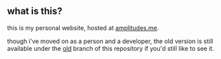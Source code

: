 ## what is this?

this is my personal website, hosted at [amplitudes.me](https://amplitudes.me).

though i've moved on as a person and a developer, the old version is still available under the [old](https://github.com/amplitudesxd/amplitudes.me/tree/old) branch of this repository if you'd still like to see it.
